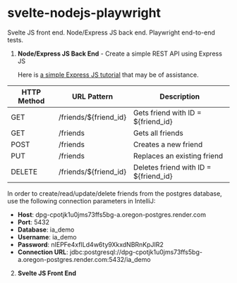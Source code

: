# svelte-nodejs-playwright

Svelte JS front end. Node/Express JS back end. Playwright end-to-end tests.

1. **Node/Express JS Back End** - Create a simple REST API using Express JS

   Here is [a simple Express JS tutorial](https://medium.com/@skhans/building-a-restful-api-with-express-js-a-beginners-guide-dcb1a1e3520d)
    that may be of assistance.

| HTTP Method   | URL Pattern           | Description                           |
|---------------|-----------------------|---------------------------------------|
| GET           | /friends/${friend_id} | Gets friend with ID = ${friend_id}    |
| GET           | /friends              | Gets all friends                      |
| POST          | /friends              | Creates a new friend                  |
| PUT           | /friends              | Replaces an existing friend           |
| DELETE        | /friends/${friend_id} | Deletes friend with ID = ${friend_id} |

In order to create/read/update/delete friends from the postgres database, use the following connection parameters in IntelliJ:

- **Host**: dpg-cpotjk1u0jms73ffs5bg-a.oregon-postgres.render.com
- **Port**: 5432
- **Database**: ia_demo
- **Username**: ia_demo
- **Password**: nIEPFe4xfILd4w6ty9XkxdNBRnKpJIR2
- **Connection URL**: jdbc:postgresql://dpg-cpotjk1u0jms73ffs5bg-a.oregon-postgres.render.com:5432/ia_demo


2. **Svelte JS Front End** 